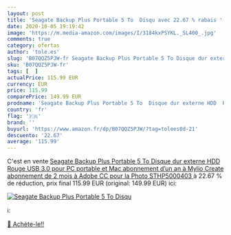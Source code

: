 ```yaml
---
layout: post
title: 'Seagate Backup Plus Portable 5 To  Disqu avec 22.67 % rabais '
date: 2020-10-05 19:19:42
image: 'https://m.media-amazon.com/images/I/3184kxPSYKL._SL400_.jpg'
comments: true
category: ofertas
author: 'tole.es'
slug: 'B07QQZ5PJW-fr Seagate Backup Plus Portable 5 To Disque dur externe HDD...'
sku: 'B07QQZ5PJW-fr'
tags: [  ]
actualPrice: 115.99 EUR
currency: EUR
price: 115.99
comparePrice: 149.99 EUR
prodname: 'Seagate Backup Plus Portable 5 To  Disque dur externe HDD  Rouge  USB 3.0  pour PC portable et Mac  abonnement d’un an à Mylio Create  abonnement de 2 mois à Adobe CC pour la Photo  STHP5000403 '
country: 'fr'
flag: '🇫🇷'
brand: ''
buyurl: 'https://www.amazon.fr/dp/B07QQZ5PJW/?tag=tolees0d-21'
descuento: '22.67'
average: '115.99'
---
```


C'est en vente [Seagate Backup Plus Portable 5 To  Disque dur externe HDD  Rouge  USB 3.0  pour PC portable et Mac  abonnement d’un an à Mylio Create  abonnement de 2 mois à Adobe CC pour la Photo  STHP5000403 ](https://www.amazon.fr/dp/B07QQZ5PJW/?tag=tolees0d-21)  à  22.67 % de réduction, prix final  115.99 EUR (original: 149.99 EUR) ici:

[![Seagate Backup Plus Portable 5 To  Disqu](https://m.media-amazon.com/images/I/3184kxPSYKL._SL400_.jpg)](https://www.amazon.fr/dp/B07QQZ5PJW/?tag=tolees0d-21)

ℹ️:


[🛒 Achète-le!!](https://www.amazon.fr/dp/B07QQZ5PJW/?tag=tolees0d-21)
